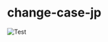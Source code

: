 # change-case-jp

![Test](https://github.com/yuyakinjo/change-case-jp/actions/workflows/test.yml/badge.svg)
